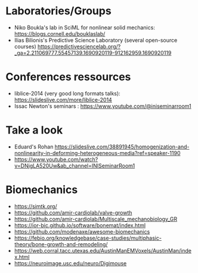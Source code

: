 # Laboratories/Groups
- Niko Boukla's lab in SciML for nonlinear solid mechanics: https://blogs.cornell.edu/bouklaslab/
- Ilias Bilionis's Predictive Science Laboratory (several open-source courses) https://predictivesciencelab.org/?_ga=2.211069777.55457139.1690920119-912162959.1690920119

# Conferences ressources
- liblice-2014 (very good long formats talks): https://slideslive.com/more/liblice-2014
- Issac Newton's seminars : https://www.youtube.com/@iniseminarroom1

# Take a look
- Eduard's Rohan https://slideslive.com/38891945/homogenization-and-nonlinearity-in-deforming-heterogeneous-media?ref=speaker-1190
- https://www.youtube.com/watch?v=DNjgLA520Uw&ab_channel=INISeminarRoom1

# Biomechanics
- https://simtk.org/
- https://github.com/amir-cardiolab/valve-growth
- https://github.com/amir-cardiolab/Multiscale_mechanobiology_GR
- https://ior-bic.github.io/software/bonemat/index.html
- https://github.com/modenaxe/awesome-biomechanics
- https://febio.org/knowledgebase/case-studies/multiphasic-theory/bone-growth-and-remodeling/
- https://web.corral.tacc.utexas.edu/AustinManEMVoxels/AustinMan/index.html
- https://neuroimage.usc.edu/neuro/Digimouse

